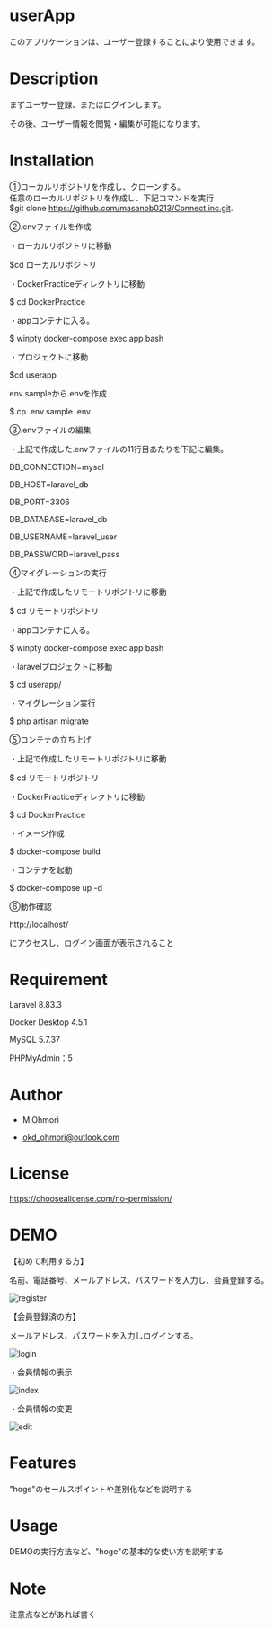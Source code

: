 # userApp
このアプリケーションは、ユーザー登録することにより使用できます。

# Description
まずユーザー登録、またはログインします。

その後、ユーザー情報を閲覧・編集が可能になります。

# Installation
①ローカルリポジトリを作成し、クローンする。  
任意のローカルリポジトリを作成し、下記コマンドを実行  
$git clone https://github.com/masanob0213/Connect.inc.git.

  
②.envファイルを作成

・ローカルリポジトリに移動

$cd ローカルリポジトリ

・DockerPracticeディレクトリに移動

$ cd DockerPractice

・appコンテナに入る。

$ winpty docker-compose exec app bash

・プロジェクトに移動

$cd userapp

env.sampleから.envを作成

$ cp .env.sample .env


③.envファイルの編集

・上記で作成した.envファイルの11行目あたりを下記に編集。

DB_CONNECTION=mysql

DB_HOST=laravel_db

DB_PORT=3306

DB_DATABASE=laravel_db

DB_USERNAME=laravel_user

DB_PASSWORD=laravel_pass


④マイグレーションの実行

・上記で作成したリモートリポジトリに移動

$ cd リモートリポジトリ

・appコンテナに入る。

$ winpty docker-compose exec app bash

・laravelプロジェクトに移動

$ cd userapp/

・マイグレーション実行

$ php artisan migrate


⑤コンテナの立ち上げ

・上記で作成したリモートリポジトリに移動

$ cd リモートリポジトリ

・DockerPracticeディレクトリに移動

$ cd DockerPractice

・イメージ作成

$ docker-compose build

・コンテナを起動

$ docker-compose up -d


⑥動作確認

http://localhost/

にアクセスし、ログイン画面が表示されること

# Requirement

Laravel 8.83.3

Docker Desktop 4.5.1

MySQL 5.7.37

PHPMyAdmin：5

# Author

* M.Ohmori

* okd_ohmori@outlook.com

# License

https://choosealicense.com/no-permission/

# DEMO

【初めて利用する方】

名前、電話番号、メールアドレス、パスワードを入力し、会員登録する。

![register](https://user-images.githubusercontent.com/90172942/156907778-2d0714dc-fde6-4565-b388-5a5d5a7f4adf.png)

【会員登録済の方】

メールアドレス、パスワードを入力しログインする。

![login](https://user-images.githubusercontent.com/90172942/156907876-7a2924b8-25e4-4c63-8bfa-f14a9a2065dd.png)

・会員情報の表示

![index](https://user-images.githubusercontent.com/90172942/156907822-ed002b9f-a9df-4bb4-9a8a-de609e1afb5a.png)

・会員情報の変更

![edit](https://user-images.githubusercontent.com/90172942/156907796-3b8f89d9-9699-4dbc-863e-54fc47ae45a5.png)

# Features
"hoge"のセールスポイントや差別化などを説明する

# Usage
 DEMOの実行方法など、"hoge"の基本的な使い方を説明する
  
# Note
注意点などがあれば書く
